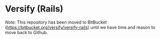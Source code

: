 # Versify (Rails)

*Note:* This repository has been moved to BitBucket (https://bitbucket.org/versify/versify-rails) until we have time and reason to move back to Github.
